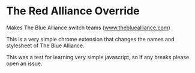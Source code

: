 # The Red Alliance Override
Makes The Blue Alliance switch teams (www.thebluealliance.com)

This is a very simple chrome extension that changes the names and stylesheet of The Blue Alliance.

This was a test for learning very simple javascript, so if any breaks please open an issue.
